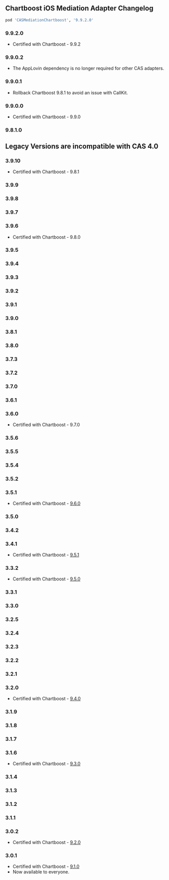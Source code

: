 ## Chartboost iOS Mediation Adapter Changelog
```ruby
pod 'CASMediationChartboost', '9.9.2.0'
```

### 9.9.2.0
- Certified with Chartboost - 9.9.2

### 9.9.0.2
- The AppLovin dependency is no longer required for other CAS adapters.

### 9.9.0.1
- Rollback Chartboost 9.8.1 to avoid an issue with CallKit.

### 9.9.0.0
- Certified with Chartboost - 9.9.0

### 9.8.1.0

## Legacy Versions are incompatible with CAS 4.0

### 3.9.10
- Certified with Chartboost - 9.8.1

### 3.9.9

### 3.9.8

### 3.9.7

### 3.9.6
- Certified with Chartboost - 9.8.0

### 3.9.5

### 3.9.4

### 3.9.3

### 3.9.2

### 3.9.1

### 3.9.0

### 3.8.1

### 3.8.0

### 3.7.3

### 3.7.2

### 3.7.0

### 3.6.1

### 3.6.0
- Certified with Chartboost - 9.7.0

### 3.5.6

### 3.5.5

### 3.5.4

### 3.5.2

### 3.5.1
- Certified with Chartboost - [9.6.0](https://docs.chartboost.com/en/monetization/integrate/ios/changelog/)

### 3.5.0

### 3.4.2

### 3.4.1
- Certified with Chartboost - [9.5.1](https://docs.chartboost.com/en/monetization/integrate/ios/changelog/)

### 3.3.2
- Certified with Chartboost - [9.5.0](https://docs.chartboost.com/en/monetization/integrate/ios/changelog/)

### 3.3.1

### 3.3.0

### 3.2.5

### 3.2.4

### 3.2.3

### 3.2.2

### 3.2.1

### 3.2.0
- Certified with Chartboost - [9.4.0](https://developers.chartboost.com/docs/monetization-ios-release-notes)

### 3.1.9

### 3.1.8

### 3.1.7

### 3.1.6
- Certified with Chartboost - [9.3.0](https://answers.chartboost.com/en-us/child_article/ios-ios-swift)

### 3.1.4

### 3.1.3

### 3.1.2

### 3.1.1

### 3.0.2
- Certified with Chartboost - [9.2.0](https://answers.chartboost.com/en-us/child_article/ios-ios-swift)

### 3.0.1
- Certified with Chartboost - [9.1.0](https://answers.chartboost.com/en-us/child_article/ios-ios-swift)
- Now available to everyone.